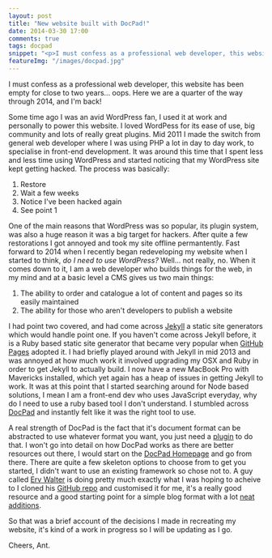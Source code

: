 ```yaml
---
layout: post
title: "New website built with DocPad!"
date: 2014-03-30 17:00
comments: true
tags: docpad
snippet: "<p>I must confess as a professional web developer, this website has been empty for close to two years... oops. Here we are a quarter of the way through 2014, and I'm back!</p>Some time ago I was an avid WordPress fan, I used it at work and personally to power this website. I loved WordPess for its ease of use, big community and lots of really great plugins. Mid 2011 I made the switch from general web developer where I was using PHP a lot in day to day work, to specialise in front-end development. It was around this time that I spent less and less time using WordPress and started noticing that my WordPress site kept getting hacked.<p>"
featureImg: "/images/docpad.jpg"
---
```


I must confess as a professional web developer, this website has been empty for close to two years... oops. Here we are a quarter of the way through 2014, and I'm back!

Some time ago I was an avid WordPress fan, I used it at work and personally to power this website. I loved WordPess for its ease of use, big community and lots of really great plugins. Mid 2011 I made the switch from general web developer where I was using PHP a lot in day to day work, to specialise in front-end development. It was around this time that I spent less and less time using WordPress and started noticing that my WordPress site kept getting hacked. The process was basically:

1.	Restore
2.	Wait a few weeks
3.	Notice I've been hacked again
4.  See point 1

One of the main reasons that WordPress was so popular, its plugin system, was also a huge reason it was a big target for hackers. After quite a few restorations I got annoyed and took my site offline permantently. Fast forward to 2014 when I recently began redeveloping my website when I started to think, *do I need to use WordPress?* Well... not really, no. When it comes down to it, I am a web developer who builds things for the web, in my mind and at a basic level a CMS gives us two main things:

1.	The ability to order and catalogue a lot of content and pages so its easily maintained
2.	The ability for those who aren't developers to publish a website

I had point two covered, and had come across [Jekyll](http://jekyllrb.com/) a static site generators which would handle point one. If you haven't come across Jekyll before, it is a Ruby based static site generator that became very popular when [GitHub Pages](http://pages.github.com/) adopted it. I had briefly played around with Jekyll in mid 2013 and was annoyed at how much work it involved upgrading my OSX and Ruby in order to get Jekyll to actually build. I now have a new MacBook Pro with Mavericks installed, which yet again has a heap of issues in getting Jekyll to work. It was at this point that I started searching around for Node based solutions, I mean I am a front-end dev who uses JavaScript everyday, why do I need to use a ruby based tool I don't understand. I stumbled across [DocPad](http://docpad.org/) and instantly felt like it was the right tool to use.

A real strength of DocPad is the fact that it's document format can be abstracted to use whatever format you want, you just need a [plugin](http://docpad.org/docs/plugins) to do that. I won't go into detail on how DocPad works as there are better resources out there, I would start on the [DocPad Homepage](http://docpad.org/) and go from there. There are quite a few skeleton options to choose from to get you started, I didn't want to use an existing framework so chose not to. A guy called [Erv Walter](http://www.ewal.net/) is doing pretty much exactly what I was hoping to acheive to I cloned his [GitHub repo](https://github.com/ervwalter/ewalnet-docpad) and customised it for me, it's a really good resource and a good starting point for a simple blog format with a lot [neat additions](http://www.ewal.net/2013/10/13/draft-posts-with-docpad/).

So that was a brief account of the decisions I made in recreating my website, it's kind of a work in progress so I will be updating as I go.

Cheers,
Ant.


